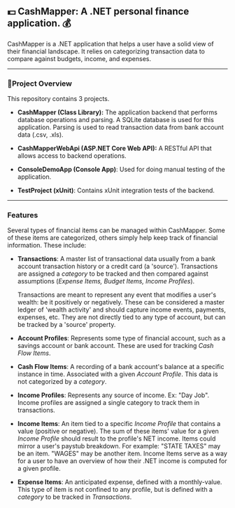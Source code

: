 ## :dollar: CashMapper:  A .NET personal finance application. :moneybag:
CashMapper is a .NET application that helps a user have a solid
view of their financial landscape. It relies on categorizing transaction data
to compare against budgets, income, and expenses. 
___
### :notebook:Project Overview
This repository contains 3 projects.
- **CashMapper (Class Library):** The application backend that performs database operations
    and parsing. A SQLite database is used for this application. Parsing is used
    to read transaction data from bank account data (.csv, .xls).

- **CashMapperWebApi (ASP.NET Core Web API):** A RESTful API that allows access to backend operations.
- **ConsoleDemoApp (Console App)**: Used for doing manual testing of the application.
- **TestProject (xUnit)**: Contains xUnit integration tests of the backend. 
___

### Features
Several types of financial items can be managed within CashMapper. Some of these items
are categorized, others simply help keep track of financial information. These include:

- **Transactions**: A master list of transactional data usually from a bank account transaction
   history or a credit card (a 'source'). Transactions are assigned a *category* to be tracked and
   then compared against assumptions (*Expense Items, Budget Items, Income Profiles*).

   Transactions are meant to represent any event that modifies a user's wealth: be it positively or negatively.
   These can be considered a master ledger of 'wealth activity' and should capture income events,
   payments, expenses, etc. 
   They are not directly tied to any type of account, but can be tracked by a 'source' property.

- **Account Profiles**: Represents some type of financial account, such as a savings account or bank account.
    These are used for tracking *Cash Flow Items*.

- **Cash Flow Items**: A recording of a bank account's balance at a specific instance in time. Associated
    with a given *Account Profile*. This data is not categorized by a *category*.

- **Income Profiles**: Represents any source of income. Ex: "Day Job".
     Income profiles are assigned a single category to track them in transactions. 

- **Income Items**: An item tied to a specific *Income Profile* that contains a value (positive or negative).
    The sum of these items' value for a given *Income Profile* should result to the profile's NET income. 
    Items could mirror a user's paystub breakdown. 
    For example: "STATE TAXES" may be an item. "WAGES" may be another item. Income Items serve as a way
    for a user to have an overview of how their .NET income is computed for a given profile.

- **Expense Items**: An anticipated expense, defined with a monthly-value. 
    This type of item is not confined to any profile, but is defined with a *category* 
    to be tracked in *Transactions*.


   
